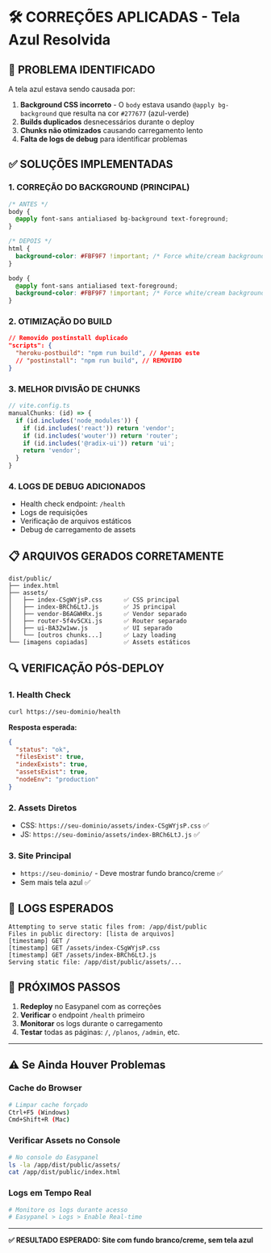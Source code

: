 # 🛠️ CORREÇÕES APLICADAS - Tela Azul Resolvida

## 🚨 **PROBLEMA IDENTIFICADO**
A tela azul estava sendo causada por:
1. **Background CSS incorreto** - O `body` estava usando `@apply bg-background` que resulta na cor `#277677` (azul-verde)
2. **Builds duplicados** desnecessários durante o deploy
3. **Chunks não otimizados** causando carregamento lento
4. **Falta de logs de debug** para identificar problemas

## ✅ **SOLUÇÕES IMPLEMENTADAS**

### 1. **CORREÇÃO DO BACKGROUND** (PRINCIPAL)
```css
/* ANTES */
body {
  @apply font-sans antialiased bg-background text-foreground;
}

/* DEPOIS */
html {
  background-color: #FBF9F7 !important; /* Force white/cream background */
}

body {
  @apply font-sans antialiased text-foreground;
  background-color: #FBF9F7 !important; /* Force white/cream background */
}
```

### 2. **OTIMIZAÇÃO DO BUILD**
```json
// Removido postinstall duplicado
"scripts": {
  "heroku-postbuild": "npm run build", // Apenas este
  // "postinstall": "npm run build", // REMOVIDO
}
```

### 3. **MELHOR DIVISÃO DE CHUNKS**
```js
// vite.config.ts
manualChunks: (id) => {
  if (id.includes('node_modules')) {
    if (id.includes('react')) return 'vendor';
    if (id.includes('wouter')) return 'router';
    if (id.includes('@radix-ui')) return 'ui';
    return 'vendor';
  }
}
```

### 4. **LOGS DE DEBUG ADICIONADOS**
- Health check endpoint: `/health`
- Logs de requisições
- Verificação de arquivos estáticos
- Debug de carregamento de assets

## 📋 **ARQUIVOS GERADOS CORRETAMENTE**
```
dist/public/
├── index.html
├── assets/
│   ├── index-CSgWYjsP.css      ✅ CSS principal
│   ├── index-BRCh6LtJ.js       ✅ JS principal
│   ├── vendor-B6AGWHRx.js      ✅ Vendor separado
│   ├── router-5f4v5CXi.js      ✅ Router separado
│   ├── ui-BA32w1ww.js          ✅ UI separado
│   └── [outros chunks...]      ✅ Lazy loading
└── [imagens copiadas]          ✅ Assets estáticos
```

## 🔍 **VERIFICAÇÃO PÓS-DEPLOY**

### 1. **Health Check**
```bash
curl https://seu-dominio/health
```
**Resposta esperada:**
```json
{
  "status": "ok",
  "filesExist": true,
  "indexExists": true,
  "assetsExist": true,
  "nodeEnv": "production"
}
```

### 2. **Assets Diretos**
- CSS: `https://seu-dominio/assets/index-CSgWYjsP.css` ✅
- JS: `https://seu-dominio/assets/index-BRCh6LtJ.js` ✅

### 3. **Site Principal**
- `https://seu-dominio/` - Deve mostrar fundo branco/creme ✅
- Sem mais tela azul ✅

## 📝 **LOGS ESPERADOS**
```
Attempting to serve static files from: /app/dist/public
Files in public directory: [lista de arquivos]
[timestamp] GET /
[timestamp] GET /assets/index-CSgWYjsP.css
[timestamp] GET /assets/index-BRCh6LtJ.js
Serving static file: /app/dist/public/assets/...
```

## 🚀 **PRÓXIMOS PASSOS**
1. **Redeploy** no Easypanel com as correções
2. **Verificar** o endpoint `/health` primeiro  
3. **Monitorar** os logs durante o carregamento
4. **Testar** todas as páginas: `/`, `/planos`, `/admin`, etc.

---

## ⚠️ **Se Ainda Houver Problemas**

### Cache do Browser
```bash
# Limpar cache forçado
Ctrl+F5 (Windows)
Cmd+Shift+R (Mac)
```

### Verificar Assets no Console
```bash
# No console do Easypanel
ls -la /app/dist/public/assets/
cat /app/dist/public/index.html
```

### Logs em Tempo Real
```bash
# Monitore os logs durante acesso
# Easypanel > Logs > Enable Real-time
```

---

**✅ RESULTADO ESPERADO: Site com fundo branco/creme, sem tela azul**
